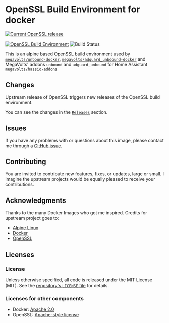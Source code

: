 OpenSSL Build Environment for docker
====================================

[![Current OpenSSL release  ](https://img.shields.io/github/v/tag/openssl/openssl?label=Current%20OpenSSL%20release&style=for-the-badge)](https://github.com/openssl/openssl/tags) 

[![OpenSSL Build Environment](https://img.shields.io/github/v/release/megavolts/openssl-dockerbuildenv?include_prereleases&label=megavolts/openssl-docerbuildenv%20release&style=for-the-badge)](https://github.com/megavolts/openssl-dockerbuildenv/releases)
![Build Status](https://img.shields.io/github/actions/workflow/status/megavolts/openssl-dockerbuildenv/CD-10-upstream_release_check.yaml?branch=main&style=for-the-badge&label=Build%20OpenSSL%20Docker%20Build%20Environment)

This is an alpine based OpenSSL build environment used by [`megavolts/unbound-docker`](https://github.com/megavolts/unbound-docker/), [`megavolts/adguard_unbdound-docker`](https://github.com/megavolts/adguard_unbound-docker/) and MegaVolts' addons `unbound` and `adguard_unbound` for Home Assistant [`megavolts/hassio-addons`](https://github.com.com/megavolts/hassio-addons)

## Changes
Upstream release of OpenSSL triggers new releases of the OpenSSL build environment.

You can see the changes in the [`Releases`](https://github.com/megavolts/openssl-dockerbuildenv/RELEASES.md) section.

## Issues

If you have any problems with or questions about this image, please contact me
through a [GitHub issue](https://github.com/megavolts/openssl-dockerbuildenv/issues).

## Contributing

You are invited to contribute new features, fixes, or updates, large or small. I
imagine the upstream projects would be equally pleased to receive your
contributions.

## Acknowledgments

Thanks to the many Docker Images who got me inspired. Credits for upstream project goes to:

- [Alpine Linux](https://www.alpinelinux.org/)
- [Docker](https://www.docker.com/)
- [OpenSSL](https://www.openssl.org/)

## Licenses

### License

Unless otherwise specified, all code is released under the MIT License (MIT).
See the [repository's `LICENSE`
file](https://github.com/megavolts/openssl-dockerbuildenv/blob/master/LICENSE) for
details.

### Licenses for other components

- Docker: [Apache 2.0](https://github.com/docker/docker/blob/master/LICENSE)
- OpenSSL: [Apache-style license](https://www.openssl.org/source/license.html)
